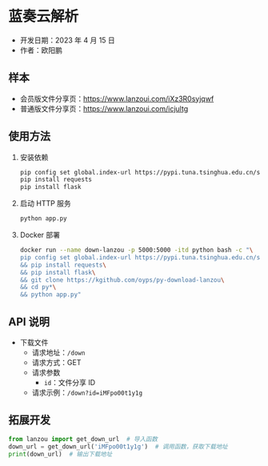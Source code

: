 # 蓝奏云解析

- 开发日期：2023 年 4 月 15 日
- 作者：欧阳鹏

## 样本

- 会员版文件分享页：https://www.lanzoui.com/iXz3R0syjqwf
- 普通版文件分享页：https://www.lanzoui.com/icjultg

## 使用方法

1. 安装依赖
    
    ```bash
    pip config set global.index-url https://pypi.tuna.tsinghua.edu.cn/simple
    pip install requests
    pip install flask
    ```
2. 启动 HTTP 服务

    ```bash
    python app.py
    ```
3. Docker 部署

    ```bash
    docker run --name down-lanzou -p 5000:5000 -itd python bash -c "\
    pip config set global.index-url https://pypi.tuna.tsinghua.edu.cn/simple\
    && pip install requests\
    && pip install flask\
    && git clone https://kgithub.com/oyps/py-download-lanzou\
    && cd py*\
    && python app.py"
    ```

## API 说明

- 下载文件
  - 请求地址：`/down`
  - 请求方式：GET
  - 请求参数
    - `id`：文件分享 ID
  - 请求示例：`/down?id=iMFpo00t1y1g`

## 拓展开发

```python
from lanzou import get_down_url  # 导入函数
down_url = get_down_url('iMFpo00t1y1g')  # 调用函数，获取下载地址
print(down_url)  # 输出下载地址
```